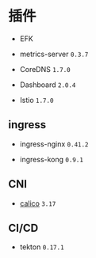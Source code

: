 # 插件

* EFK

* metrics-server `0.3.7`

* CoreDNS `1.7.0`

* Dashboard `2.0.4`

* Istio `1.7.0`

## ingress

* ingress-nginx `0.41.2`

* ingress-kong `0.9.1`

## CNI

* [calico](https://docs.projectcalico.org/getting-started/kubernetes/self-managed-onprem/) `3.17`

## CI/CD

* tekton `0.17.1`
